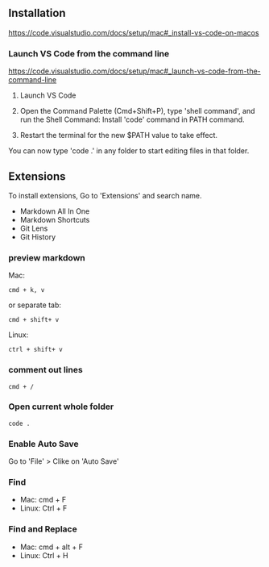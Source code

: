 ## Installation

https://code.visualstudio.com/docs/setup/mac#_install-vs-code-on-macos

### Launch VS Code from the command line

https://code.visualstudio.com/docs/setup/mac#_launch-vs-code-from-the-command-line

1. Launch VS Code

2. Open the Command Palette (Cmd+Shift+P), type 'shell command', and run the Shell Command: Install 'code' command in PATH command.

3. Restart the terminal for the new $PATH value to take effect.

You can now type 'code .' in any folder to start editing files in that folder.


## Extensions

To install extensions, Go to 'Extensions' and search name.

- Markdown All In One
- Markdown Shortcuts
- Git Lens
- Git History


### preview markdown

Mac:

```
cmd + k, v
```

or separate tab:

```
cmd + shift+ v
```

Linux:

```
ctrl + shift+ v
```

### comment out lines

```
cmd + /
```

### Open current whole folder

```
code .
```

### Enable Auto Save

Go to 'File' > Clike on 'Auto Save'

### Find

- Mac: cmd + F
- Linux: Ctrl + F

### Find and Replace

- Mac: cmd + alt + F
- Linux: Ctrl + H


